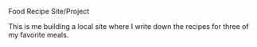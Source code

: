 Food Recipe Site/Project

This is me building a local site where I write down the recipes for three of my favorite meals.
